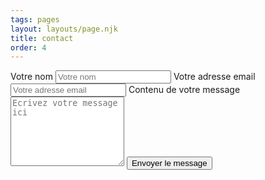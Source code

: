 ```yaml
---
tags: pages
layout: layouts/page.njk
title: contact
order: 4
---
```

<form name="contact" method="POST" data-netlify="true">
  <label for="name">Votre nom</label>
  <input type="text" name="name" id="name" autocomplete="name" placeholder="Votre nom" title="Veuillez entrer votre nom" required>
  <label for="email">Votre adresse email</label>
  <input type="email" name="email" id="email" autocomplete="email" placeholder="Votre adresse email" title="La partie après le @ est incorrecte." pattern="^([^\x00-\x20\x22\x28\x29\x2c\x2e\x3a-\x3c\x3e\x40\x5b-\x5d\x7f-\xff]+|\x22([^\x0d\x22\x5c\x80-\xff]|\x5c[\x00-\x7f])*\x22)(\x2e([^\x00-\x20\x22\x28\x29\x2c\x2e\x3a-\x3c\x3e\x40\x5b-\x5d\x7f-\xff]+|\x22([^\x0d\x22\x5c\x80-\xff]|\x5c[\x00-\x7f])*\x22))*\x40([^\x00-\x20\x22\x28\x29\x2c\x2e\x3a-\x3c\x3e\x40\x5b-\x5d\x7f-\xff]+|\x5b([^\x0d\x5b-\x5d\x80-\xff]|\x5c[\x00-\x7f])*\x5d)(\x2e([^\x00-\x20\x22\x28\x29\x2c\x2e\x3a-\x3c\x3e\x40\x5b-\x5d\x7f-\xff]+|\x5b([^\x0d\x5b-\x5d\x80-\xff]|\x5c[\x00-\x7f])*\x5d))*(\.\w{2,})+$" required>
  <label for="message">Contenu de votre message</label>
  <textarea name="message" id="message" placeholder="Ecrivez votre message ici" rows="7" required></textarea>
  <button type="submit">Envoyer le message</button>
</form>